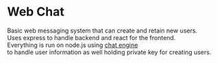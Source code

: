 # Web Chat
Basic web messaging system that can create and retain new users.  
Uses express to handle backend and react for the frontend.  
Everything is run on node.js using [chat engine](https://chatengine.io/)  
to handle user information as well holding private key for creating users.  
